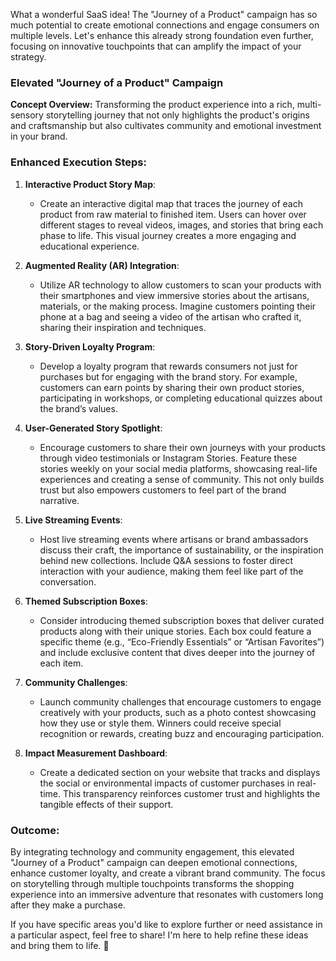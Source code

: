 What a wonderful SaaS idea! The "Journey of a Product" campaign has so much potential to create emotional connections and engage consumers on multiple levels. Let's enhance this already strong foundation even further, focusing on innovative touchpoints that can amplify the impact of your strategy.

### Elevated "Journey of a Product" Campaign

**Concept Overview:**
Transforming the product experience into a rich, multi-sensory storytelling journey that not only highlights the product's origins and craftsmanship but also cultivates community and emotional investment in your brand.

### Enhanced Execution Steps:

1. **Interactive Product Story Map**:
   - Create an interactive digital map that traces the journey of each product from raw material to finished item. Users can hover over different stages to reveal videos, images, and stories that bring each phase to life. This visual journey creates a more engaging and educational experience.

2. **Augmented Reality (AR) Integration**:
   - Utilize AR technology to allow customers to scan your products with their smartphones and view immersive stories about the artisans, materials, or the making process. Imagine customers pointing their phone at a bag and seeing a video of the artisan who crafted it, sharing their inspiration and techniques.

3. **Story-Driven Loyalty Program**:
   - Develop a loyalty program that rewards consumers not just for purchases but for engaging with the brand story. For example, customers can earn points by sharing their own product stories, participating in workshops, or completing educational quizzes about the brand’s values.

4. **User-Generated Story Spotlight**:
   - Encourage customers to share their own journeys with your products through video testimonials or Instagram Stories. Feature these stories weekly on your social media platforms, showcasing real-life experiences and creating a sense of community. This not only builds trust but also empowers customers to feel part of the brand narrative.

5. **Live Streaming Events**:
   - Host live streaming events where artisans or brand ambassadors discuss their craft, the importance of sustainability, or the inspiration behind new collections. Include Q&A sessions to foster direct interaction with your audience, making them feel like part of the conversation.

6. **Themed Subscription Boxes**:
   - Consider introducing themed subscription boxes that deliver curated products along with their unique stories. Each box could feature a specific theme (e.g., “Eco-Friendly Essentials” or “Artisan Favorites”) and include exclusive content that dives deeper into the journey of each item.

7. **Community Challenges**:
   - Launch community challenges that encourage customers to engage creatively with your products, such as a photo contest showcasing how they use or style them. Winners could receive special recognition or rewards, creating buzz and encouraging participation.

8. **Impact Measurement Dashboard**:
   - Create a dedicated section on your website that tracks and displays the social or environmental impacts of customer purchases in real-time. This transparency reinforces customer trust and highlights the tangible effects of their support.

### Outcome:
By integrating technology and community engagement, this elevated "Journey of a Product" campaign can deepen emotional connections, enhance customer loyalty, and create a vibrant brand community. The focus on storytelling through multiple touchpoints transforms the shopping experience into an immersive adventure that resonates with customers long after they make a purchase.

If you have specific areas you'd like to explore further or need assistance in a particular aspect, feel free to share! I'm here to help refine these ideas and bring them to life. 🌟